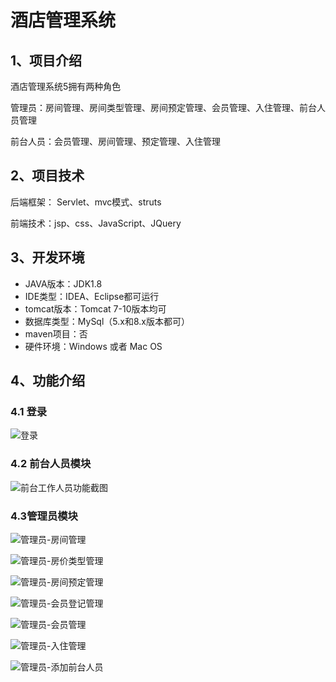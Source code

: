 # 酒店管理系统


## 1、项目介绍

酒店管理系统5拥有两种角色

管理员：房间管理、房间类型管理、房间预定管理、会员管理、入住管理、前台人员管理

前台人员：会员管理、房间管理、预定管理、入住管理


## 2、项目技术

后端框架： Servlet、mvc模式、struts

前端技术：jsp、css、JavaScript、JQuery

## 3、开发环境

- JAVA版本：JDK1.8
- IDE类型：IDEA、Eclipse都可运行
- tomcat版本：Tomcat 7-10版本均可
- 数据库类型：MySql（5.x和8.x版本都可） 
- maven项目：否
- 硬件环境：Windows 或者 Mac OS


## 4、功能介绍

### 4.1 登录

![登录](https://project-images-1256969109.cos.ap-chongqing.myqcloud.com/Typora-Images/202208071719900.jpg)

### 4.2 前台人员模块

![前台工作人员功能截图](https://project-images-1256969109.cos.ap-chongqing.myqcloud.com/Typora-Images/202208071720261.jpg)

### 4.3管理员模块

![管理员-房间管理](https://project-images-1256969109.cos.ap-chongqing.myqcloud.com/Typora-Images/202208071720808.jpg)

![管理员-房价类型管理](https://project-images-1256969109.cos.ap-chongqing.myqcloud.com/Typora-Images/202208071720968.jpg)

![管理员-房间预定管理](https://project-images-1256969109.cos.ap-chongqing.myqcloud.com/Typora-Images/202208071720525.jpg)

![管理员-会员登记管理](https://project-images-1256969109.cos.ap-chongqing.myqcloud.com/Typora-Images/202208071720562.jpg)

![管理员-会员管理](https://project-images-1256969109.cos.ap-chongqing.myqcloud.com/Typora-Images/202208071720416.jpg)

![管理员-入住管理](https://project-images-1256969109.cos.ap-chongqing.myqcloud.com/Typora-Images/202208071720628.jpg)

![管理员-添加前台人员](https://project-images-1256969109.cos.ap-chongqing.myqcloud.com/Typora-Images/202208071720604.jpg)

